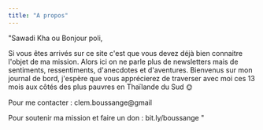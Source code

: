 ```yaml
---
title: "A propos"
---
```


"Sawadi Kha ou Bonjour poli,


Si vous êtes arrivés sur ce site c'est que vous devez déjà bien connaitre l'objet de ma mission. Alors ici on ne parle plus de newsletters mais de sentiments, ressentiments, d'anecdotes et d'aventures. Bienvenus sur mon journal de bord, j'espère que vous apprécierez de traverser avec moi ces 13 mois aux côtés des plus pauvres en Thaïlande du Sud 🌞


Pour me contacter : clem.boussange@gmail 

Pour soutenir ma mission et faire un don : bit.ly/boussange "
